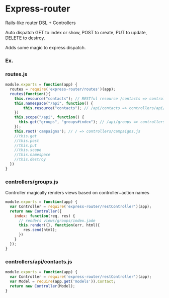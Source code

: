 Express-router
===========

Rails-like router DSL + Controllers

Auto dispatch GET to index or show, POST to create, PUT to update, DELETE to destroy.

Adds some magic to express dispatch.

### Ex.

### routes.js

````javascript
module.exports = function(app) {
  routes = require('express-router/routes')(app);
  routes(function(){
  	this.resource("contacts"); // RESTful resource /contacts => controllers/api/contacts.js
  	this.namespace("/api", function() {
  		this.resource("contacts"); // /api/contacts => controllers/api/contacts.js
  	})
  	this.scope("/api", function() {
  	  this.get("groups", "groups#index"); // /api/groups => controllers/groups.js#index
  	});
  	this.root('campaigns'); // / => controllers/campaigns.js
  	//this.get
  	//this.post
  	//this.put
  	//this.scope
  	//this.namespace
  	//this.destroy
  })
}
````

### controllers/groups.js
Controller magically renders views based on controller+action names
````javascript
module.exports = function(app) {
  var Controller = require('express-router/restController')(app);
  return new Controller({
    index: function(req, res) {
      // renders views/groups/index.jade
      this.render({}, function(err, html){
        res.send(html);
      })
    }
  });
}
````

### controllers/api/contacts.js

````javascript
module.exports = function(app) {
  var Controller = require('express-router/restController')(app);
  var Model = require(app.get('models')).Contact;
  return new Controller(Model);
}
````




